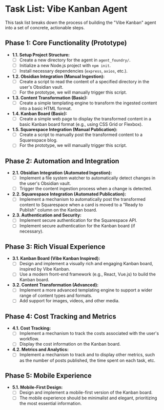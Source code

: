 # Task List: Vibe Kanban Agent

This task list breaks down the process of building the "Vibe Kanban" agent into a set of concrete, actionable steps.

## Phase 1: Core Functionality (Prototype)

*   **1.1. Setup Project Structure:**
    *   [ ] Create a new directory for the agent in `agent_foundry/`.
    *   [ ] Initialize a new Node.js project with `npm init`.
    *   [ ] Install necessary dependencies (`express`, `axios`, etc.).
*   **1.2. Obsidian Integration (Manual Ingestion):**
    *   [ ] Create a script to read the content of a specified directory in the user's Obsidian vault.
    *   [ ] For the prototype, we will manually trigger this script.
*   **1.3. Content Transformation (Basic):**
    *   [ ] Create a simple templating engine to transform the ingested content into a basic HTML format.
*   **1.4. Kanban Board (Basic):**
    *   [ ] Create a simple web page to display the transformed content in a basic Kanban board format (e.g., using CSS Grid or Flexbox).
*   **1.5. Squarespace Integration (Manual Publication):**
    *   [ ] Create a script to manually post the transformed content to a Squarespace blog.
    *   [ ] For the prototype, we will manually trigger this script.

## Phase 2: Automation and Integration

*   **2.1. Obsidian Integration (Automated Ingestion):**
    *   [ ] Implement a file system watcher to automatically detect changes in the user's Obsidian vault.
    *   [ ] Trigger the content ingestion process when a change is detected.
*   **2.2. Squarespace Integration (Automated Publication):**
    *   [ ] Implement a mechanism to automatically post the transformed content to Squarespace when a card is moved to a "Ready to Publish" column on the Kanban board.
*   **2.3. Authentication and Security:**
    *   [ ] Implement secure authentication for the Squarespace API.
    *   [ ] Implement secure authentication for the Kanban board (if necessary).

## Phase 3: Rich Visual Experience

*   **3.1. Kanban Board (Vibe Kanban Inspired):**
    *   [ ] Design and implement a visually rich and engaging Kanban board, inspired by Vibe Kanban.
    *   [ ] Use a modern front-end framework (e.g., React, Vue.js) to build the Kanban board.
*   **3.2. Content Transformation (Advanced):**
    *   [ ] Implement a more advanced templating engine to support a wider range of content types and formats.
    *   [ ] Add support for images, videos, and other media.

## Phase 4: Cost Tracking and Metrics

*   **4.1. Cost Tracking:**
    *   [ ] Implement a mechanism to track the costs associated with the user's workflow.
    *   [ ] Display the cost information on the Kanban board.
*   **4.2. Metrics and Analytics:**
    *   [ ] Implement a mechanism to track and to display other metrics, such as the number of posts published, the time spent on each task, etc.

## Phase 5: Mobile Experience

*   **5.1. Mobile-First Design:**
    *   [ ] Design and implement a mobile-first version of the Kanban board.
    *   [ ] The mobile experience should be minimalist and elegant, prioritizing the most essential information.
